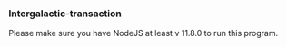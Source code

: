 ### Intergalactic-transaction

Please make sure you have NodeJS at least v 11.8.0 to run this program.

